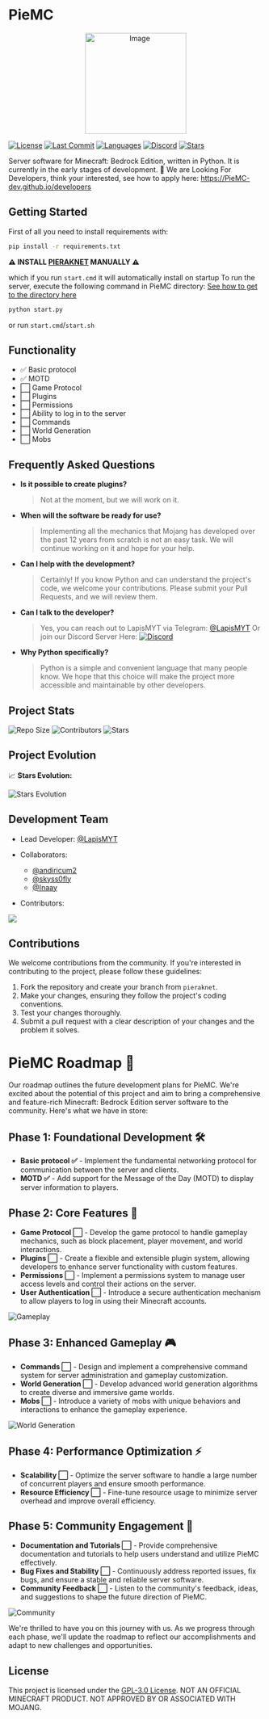 # PieMC

<p align="center">
  <img src="https://piemc-dev.github.io/assets/img/PieMC.webp" alt="Image" width="200" height="200" />
</p>


[![License](https://img.shields.io/badge/license-GPL--3.0-blue.svg)](https://github.com/PieMC-Dev/PieMC/blob/pieraknet/LICENSE)
[![Last Commit](https://img.shields.io/github/last-commit/PieMC-Dev/PieMC?color=blue)](https://github.com/PieMC-Dev/PieMC/commits/pieraknet)
[![Languages](https://img.shields.io/github/languages/count/PieMC-Dev/PieMC?color=blue)](https://github.com/PieMC-Dev/PieMC)
[![Discord](https://img.shields.io/discord/1120767457364279338?color=blue)](https://discord.gg/Bf3cXRUUnm)
[![Stars](https://img.shields.io/github/stars/PieMC-Dev/PieMC?style=social&color=blue)](https://github.com/PieMC-Dev/PieMC/stargazers)

Server software for Minecraft: Bedrock Edition, written in Python. It is currently in the early stages of development. 🚧
We are Looking For Developers, think your interested, see how to apply here: https://PieMC-dev.github.io/developers

## Getting Started

First of all you need to install requirements with:
```bash
pip install -r requirements.txt
```

**⚠️ INSTALL [PIERAKNET](https://github.com/PieMC-Dev/PieRakNet) MANUALLY ⚠️**

which if you run `start.cmd` it will automatically install on startup
To run the server, execute the following command in PieMC directory: [See how to get to the directory here](https://PieMC-Dev.github.io/directory)
```bash
python start.py
```
or run `start.cmd`/`start.sh`

## Functionality

- ✅ Basic protocol
- ✅ MOTD
- ⬜ Game Protocol
- ⬜ Plugins
- ⬜ Permissions
- ⬜ Ability to log in to the server
- ⬜ Commands
- ⬜ World Generation
- ⬜ Mobs

## Frequently Asked Questions

- **Is it possible to create plugins?**
  > Not at the moment, but we will work on it.

- **When will the software be ready for use?**
  > Implementing all the mechanics that Mojang has developed over the past 12 years from scratch is not an easy task. We will continue working on it and hope for your help.

- **Can I help with the development?**
  > Certainly! If you know Python and can understand the project's code, we welcome your contributions. Please submit your Pull Requests, and we will review them.

- **Can I talk to the developer?**
  > Yes, you can reach out to LapisMYT via Telegram: [@LapisMYT](https://t.me/LapisMYT) Or join our Discord Server Here: [![Discord](https://img.shields.io/discord/1120767457364279338?color=blue)](https://discord.gg/Bf3cXRUUnm)

- **Why Python specifically?**
  > Python is a simple and convenient language that many people know. We hope that this choice will make the project more accessible and maintainable by other developers.

## Project Stats

![Repo Size](https://img.shields.io/github/repo-size/PieMC-Dev/PieMC)
![Contributors](https://img.shields.io/github/contributors/PieMC-Dev/PieMC)
![Stars](https://img.shields.io/github/stars/lapismyt/PieMC?style=social)

## Project Evolution

📈 **Stars Evolution:**

![Stars Evolution](https://starchart.cc/PieMC-Dev/PieMC.svg)

## Development Team

- Lead Developer: [@LapisMYT](https://github.com/lapismyt)
- Collaborators:
  - [@andiricum2](https://github.com/andiricum2)
  - [@skyss0fly](https://github.com/skyss0fly)
  - [@Inaay](https://github.com/Inaay)

- Contributors:
<a href="https://github.com/PieMC-Dev/PieMC/graphs/contributors">
<img src="https://contrib.rocks/image?repo=PieMC-Dev/PieMC" />
</a>

## Contributions

We welcome contributions from the community. If you're interested in contributing to the project, please follow these guidelines:

1. Fork the repository and create your branch from `pieraknet`.
2. Make your changes, ensuring they follow the project's coding conventions.
3. Test your changes thoroughly.
4. Submit a pull request with a clear description of your changes and the problem it solves.

# PieMC Roadmap 🚀

Our roadmap outlines the future development plans for PieMC. We're excited about the potential of this project and aim to bring a comprehensive and feature-rich Minecraft: Bedrock Edition server software to the community. Here's what we have in store:

## Phase 1: Foundational Development 🛠️

- **Basic protocol ✅** - Implement the fundamental networking protocol for communication between the server and clients.
- **MOTD ✅** - Add support for the Message of the Day (MOTD) to display server information to players.

## Phase 2: Core Features 🌟

- **Game Protocol ⬜** - Develop the game protocol to handle gameplay mechanics, such as block placement, player movement, and world interactions.
- **Plugins ⬜** - Create a flexible and extensible plugin system, allowing developers to enhance server functionality with custom features.
- **Permissions ⬜** - Implement a permissions system to manage user access levels and control their actions on the server.
- **User Authentication ⬜** - Introduce a secure authentication mechanism to allow players to log in using their Minecraft accounts.

![Gameplay](https://i.ibb.co/Lxsqp61/472875-Minecraft-shaders-video-games-screen-shot.jpg)

## Phase 3: Enhanced Gameplay 🎮

- **Commands ⬜** - Design and implement a comprehensive command system for server administration and gameplay customization.
- **World Generation ⬜** - Develop advanced world generation algorithms to create diverse and immersive game worlds.
- **Mobs ⬜** - Introduce a variety of mobs with unique behaviors and interactions to enhance the gameplay experience.

![World Generation](https://whatifgaming.com/wp-content/uploads/2022/07/TOP-15-MINECRAFT-SHADES-.png)

## Phase 4: Performance Optimization ⚡

- **Scalability ⬜** - Optimize the server software to handle a large number of concurrent players and ensure smooth performance.
- **Resource Efficiency ⬜** - Fine-tune resource usage to minimize server overhead and improve overall efficiency.

## Phase 5: Community Engagement 🤝

- **Documentation and Tutorials ⬜** - Provide comprehensive documentation and tutorials to help users understand and utilize PieMC effectively.
- **Bug Fixes and Stability ⬜** - Continuously address reported issues, fix bugs, and ensure a stable and reliable server software.
- **Community Feedback ⬜** - Listen to the community's feedback, ideas, and suggestions to shape the future direction of PieMC.

![Community](https://i.ytimg.com/vi/oXKVfLTrdBM/maxresdefault.jpg)

We're thrilled to have you on this journey with us. As we progress through each phase, we'll update the roadmap to reflect our accomplishments and adapt to new challenges and opportunities.

## License

This project is licensed under the [GPL-3.0 License](https://github.com/PieMC-Dev/PieMC/blob/pieraknet/LICENSE).
NOT AN OFFICIAL MINECRAFT PRODUCT. NOT APPROVED BY OR ASSOCIATED WITH MOJANG.
